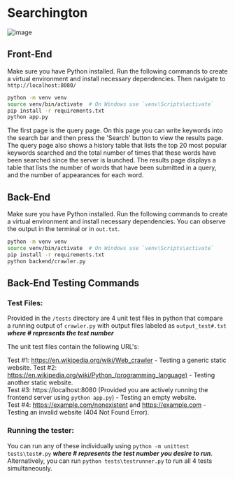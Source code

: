 # Searchington

![image](https://github.com/user-attachments/assets/a2e9be03-0e90-4245-8893-d602b47b6360)

## Front-End

Make sure you have Python installed. Run the following commands to create a virtual environment and install necessary dependencies. Then navigate to `http://localhost:8080/`

```sh
python -m venv venv
source venv/bin/activate  # On Windows use `venv\Scripts\activate`
pip install -r requirements.txt
python app.py
```

The first page is the query page. On this page you can write keywords into the search bar and then press the 'Search' button to view the results page. The query page also shows a history table that lists the top 20 most popular keywords searched and the total number of times that these words have been searched since the server is launched. The results page displays a table that lists the number of words that have been submitted in a query, and the number of appearances for each word.

## Back-End

Make sure you have Python installed. Run the following commands to create a virtual environment and install necessary dependencies. You can observe the output in the terminal or in `out.txt`.

```sh
python -m venv venv
source venv/bin/activate  # On Windows use `venv\Scripts\activate`
pip install -r requirements.txt
python backend/crawler.py
```

## Back-End Testing Commands

### Test Files:

Provided in the `/tests` directory are 4 unit test files in python that compare a running output of `crawler.py` with output files labeled as `output_test#.txt` **_where # represents the test number_**

The unit test files contain the following URL's:

Test #1: https://en.wikipedia.org/wiki/Web_crawler - Testing a generic static website.
Test #2: https://en.wikipedia.org/wiki/Python_(programming_language) - Testing another static website.  
Test #3: https://localhost:8080 (Provided you are actively running the frontend server using `python app.py`) - Testing an empty website.  
Test #4: https://example.com/nonexistent and https://example.com - Testing an invalid website (404 Not Found Error).

### Running the tester:

You can run any of these individually using `python -m unittest tests\test#.py` **_where # represents the test number you desire to run_**.  
Alternatively, you can run `python tests\testrunner.py` to run all 4 tests simultaneously.

